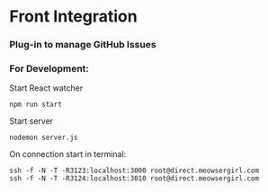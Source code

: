 # Front Integration
### Plug-in to manage GitHub Issues

### For Development:

Start React watcher

    npm run start
    
Start server

    nodemon server.js

On connection start in terminal:

    ssh -f -N -T -R3123:localhost:3000 root@direct.meowsergirl.com
    ssh -f -N -T -R3124:localhost:3010 root@direct.meowsergirl.com
    
    


